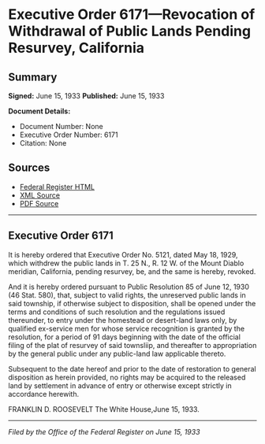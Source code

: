 # Executive Order 6171—Revocation of Withdrawal of Public Lands Pending Resurvey, California

## Summary

**Signed:** June 15, 1933
**Published:** June 15, 1933

**Document Details:**
- Document Number: None
- Executive Order Number: 6171
- Citation: None

## Sources
- [Federal Register HTML](https://www.presidency.ucsb.edu/documents/executive-order-6171-revocation-withdrawal-public-lands-pending-resurvey-california)
- [XML Source](None)
- [PDF Source](None)

---

## Executive Order 6171

It is hereby ordered that Executive Order No. 5121, dated May 18, 1929, which withdrew the public lands in T. 25 N., R. 12 W. of the Mount Diablo meridian, California, pending resurvey, be, and the same is hereby, revoked.

And it is hereby ordered pursuant to Public Resolution 85 of June 12, 1930 (46 Stat. 580), that, subject to valid rights, the unreserved public lands in said township, if otherwise subject to disposition, shall be opened under the terms and conditions of such resolution and the regulations issued thereunder, to entry under the homestead or desert-land laws only, by qualified ex-service men for whose service recognition is granted by the resolution, for a period of 91 days beginning with the date of the official filing of the plat of resurvey of said townsliip, and thereafter to appropriation by the general public under any public-land law applicable thereto.

Subsequent to the date hereof and prior to the date of restoration to general disposition as herein provided, no rights may be acquired to the released land by settlement in advance of entry or otherwise except strictly in accordance herewith.

FRANKLIN D. ROOSEVELT
The White House,June 15, 1933.

---

*Filed by the Office of the Federal Register on June 15, 1933*
